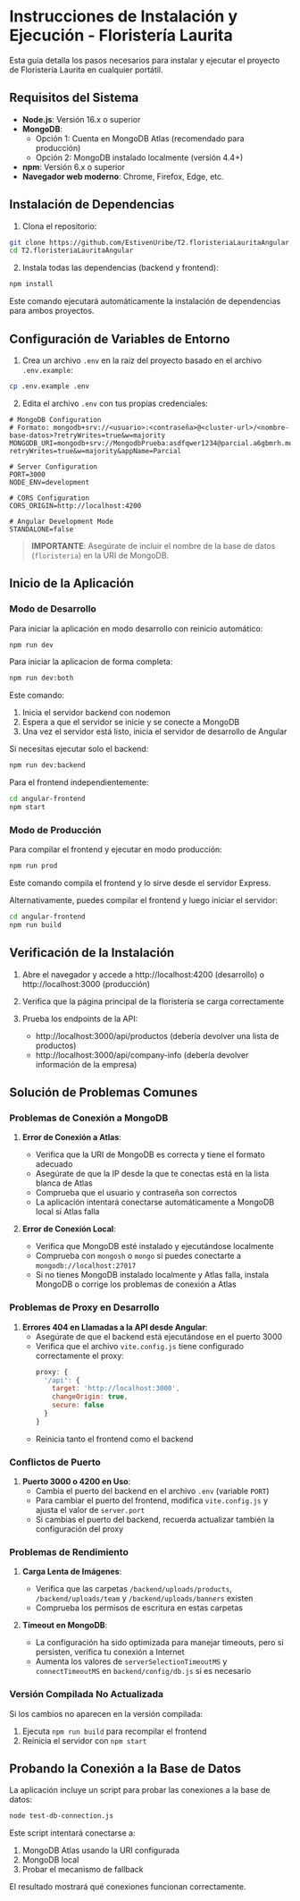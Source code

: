# Instrucciones de Instalación y Ejecución - Floristería Laurita

Esta guía detalla los pasos necesarios para instalar y ejecutar el proyecto de Floristería Laurita en cualquier portátil.

## Requisitos del Sistema

- **Node.js**: Versión 16.x o superior
- **MongoDB**: 
  - Opción 1: Cuenta en MongoDB Atlas (recomendado para producción)
  - Opción 2: MongoDB instalado localmente (versión 4.4+)
- **npm**: Versión 6.x o superior
- **Navegador web moderno**: Chrome, Firefox, Edge, etc.

## Instalación de Dependencias

1. Clona el repositorio:

```bash
git clone https://github.com/EstivenUribe/T2.floristeriaLauritaAngular.git
cd T2.floristeriaLauritaAngular
```

2. Instala todas las dependencias (backend y frontend):

```bash
npm install
```

Este comando ejecutará automáticamente la instalación de dependencias para ambos proyectos.

## Configuración de Variables de Entorno

1. Crea un archivo `.env` en la raíz del proyecto basado en el archivo `.env.example`:

```bash
cp .env.example .env
```

2. Edita el archivo `.env` con tus propias credenciales:

```
# MongoDB Configuration
# Formato: mongodb+srv://<usuario>:<contraseña>@<cluster-url>/<nombre-base-datos>?retryWrites=true&w=majority
MONGODB_URI=mongodb+srv://MongodbPrueba:asdfqwer1234@parcial.a6gbmrh.mongodb.net/?retryWrites=true&w=majority&appName=Parcial

# Server Configuration
PORT=3000
NODE_ENV=development

# CORS Configuration
CORS_ORIGIN=http://localhost:4200

# Angular Development Mode
STANDALONE=false
```

> **IMPORTANTE**: Asegúrate de incluir el nombre de la base de datos (`floristeria`) en la URI de MongoDB.

## Inicio de la Aplicación

### Modo de Desarrollo

Para iniciar la aplicación en modo desarrollo con reinicio automático:

```bash
npm run dev
```

Para iniciar la aplicacion de forma completa:

```bash
npm run dev:both
```

Este comando:
1. Inicia el servidor backend con nodemon
2. Espera a que el servidor se inicie y se conecte a MongoDB
3. Una vez el servidor está listo, inicia el servidor de desarrollo de Angular

Si necesitas ejecutar solo el backend:

```bash
npm run dev:backend
```

Para el frontend independientemente:

```bash
cd angular-frontend
npm start
```

### Modo de Producción

Para compilar el frontend y ejecutar en modo producción:

```bash
npm run prod
```

Este comando compila el frontend y lo sirve desde el servidor Express.

Alternativamente, puedes compilar el frontend y luego iniciar el servidor:

```bash
cd angular-frontend
npm run build

```

## Verificación de la Instalación

1. Abre el navegador y accede a http://localhost:4200 (desarrollo) o http://localhost:3000 (producción)

2. Verifica que la página principal de la floristería se carga correctamente

3. Prueba los endpoints de la API:
   - http://localhost:3000/api/productos (debería devolver una lista de productos)
   - http://localhost:3000/api/company-info (debería devolver información de la empresa)

## Solución de Problemas Comunes

### Problemas de Conexión a MongoDB

1. **Error de Conexión a Atlas**:
   - Verifica que la URI de MongoDB es correcta y tiene el formato adecuado
   - Asegúrate de que la IP desde la que te conectas está en la lista blanca de Atlas
   - Comprueba que el usuario y contraseña son correctos
   - La aplicación intentará conectarse automáticamente a MongoDB local si Atlas falla

2. **Error de Conexión Local**:
   - Verifica que MongoDB esté instalado y ejecutándose localmente
   - Comprueba con `mongosh` o `mongo` si puedes conectarte a `mongodb://localhost:27017`
   - Si no tienes MongoDB instalado localmente y Atlas falla, instala MongoDB o corrige los problemas de conexión a Atlas

### Problemas de Proxy en Desarrollo

1. **Errores 404 en Llamadas a la API desde Angular**:
   - Asegúrate de que el backend está ejecutándose en el puerto 3000
   - Verifica que el archivo `vite.config.js` tiene configurado correctamente el proxy:
     ```js
     proxy: {
       '/api': {
         target: 'http://localhost:3000',
         changeOrigin: true,
         secure: false
       }
     }
     ```
   - Reinicia tanto el frontend como el backend

### Conflictos de Puerto

1. **Puerto 3000 o 4200 en Uso**:
   - Cambia el puerto del backend en el archivo `.env` (variable `PORT`)
   - Para cambiar el puerto del frontend, modifica `vite.config.js` y ajusta el valor de `server.port`
   - Si cambias el puerto del backend, recuerda actualizar también la configuración del proxy

### Problemas de Rendimiento

1. **Carga Lenta de Imágenes**:
   - Verifica que las carpetas `/backend/uploads/products`, `/backend/uploads/team` y `/backend/uploads/banners` existen
   - Comprueba los permisos de escritura en estas carpetas

2. **Timeout en MongoDB**:
   - La configuración ha sido optimizada para manejar timeouts, pero si persisten, verifica tu conexión a Internet
   - Aumenta los valores de `serverSelectionTimeoutMS` y `connectTimeoutMS` en `backend/config/db.js` si es necesario

### Versión Compilada No Actualizada

Si los cambios no aparecen en la versión compilada:
1. Ejecuta `npm run build` para recompilar el frontend
2. Reinicia el servidor con `npm start`

## Probando la Conexión a la Base de Datos

La aplicación incluye un script para probar las conexiones a la base de datos:

```bash
node test-db-connection.js
```

Este script intentará conectarse a:
1. MongoDB Atlas usando la URI configurada
2. MongoDB local
3. Probar el mecanismo de fallback

El resultado mostrará qué conexiones funcionan correctamente.
